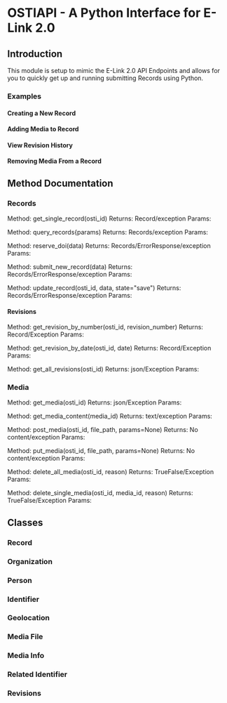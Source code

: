 # OSTIAPI - A Python Interface for E-Link 2.0

## Introduction
This module is setup to mimic the E-Link 2.0 API Endpoints and allows
for you to quickly get up and running submitting Records using Python. 

### Examples

#### Creating a New Record
#### Adding Media to Record
#### View Revision History
#### Removing Media From a Record

## Method Documentation

### Records
Method: get_single_record(osti_id)
Returns: Record/exception
Params:

Method: query_records{params)
Returns: Records/exception
Params:

Method: reserve_doi(data)
Returns: Records/ErrorResponse/exception
Params:

Method: submit_new_record(data)
Returns: Records/ErrorResponse/exception
Params:

Method: update_record(osti_id, data, state="save")
Returns: Records/ErrorResponse/exception
Params:

#### Revisions
Method: get_revision_by_number(osti_id, revision_number)
Returns: Record/Exception
Params:

Method: get_revision_by_date(osti_id, date)
Returns: Record/Exception
Params:

Method: get_all_revisions(osti_id)
Returns: json/Exception
Params:

### Media
Method: get_media(osti_id)
Returns: json/Exception
Params:

Method: get_media_content(media_id)
Returns: text/exception
Params:

Method: post_media(osti_id, file_path, params=None)
Returns: No content/exception
Params:

Method: put_media(osti_id, file_path, params=None)
Returns: No content/exception
Params:

Method: delete_all_media(osti_id, reason)
Returns: TrueFalse/Exception
Params:

Method: delete_single_media(osti_id, media_id, reason)
Returns: TrueFalse/Exception
Params:

## Classes

### Record
### Organization
### Person
### Identifier
### Geolocation
### Media File
### Media Info
### Related Identifier
### Revisions